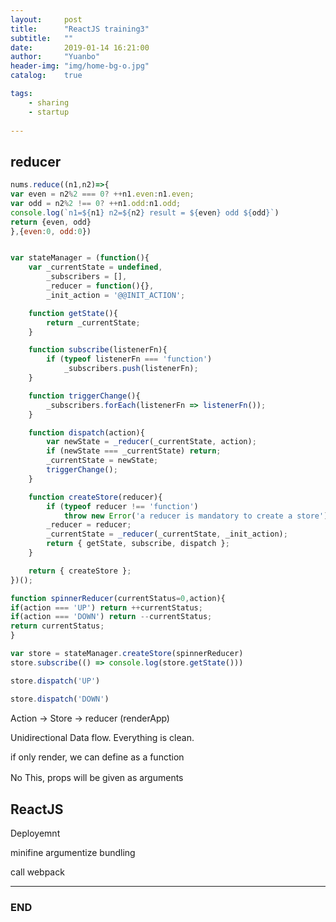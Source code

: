 ```yaml
---
layout:     post
title:      "ReactJS training3"
subtitle:   ""
date:       2019-01-14 16:21:00
author:     "Yuanbo"
header-img: "img/home-bg-o.jpg"
catalog:    true

tags:
    - sharing
    - startup
    
---
```


## reducer

````javascript
nums.reduce((n1,n2)=>{
var even = n2%2 === 0? ++n1.even:n1.even;
var odd = n2%2 !== 0? ++n1.odd:n1.odd;
console.log(`n1=${n1} n2=${n2} result = ${even} odd ${odd}`)
return {even, odd}
},{even:0, odd:0})

````


```javascript

var stateManager = (function(){
	var _currentState = undefined,
		_subscribers = [],
		_reducer = function(){},
		_init_action = '@@INIT_ACTION';

	function getState(){
		return _currentState;
	}

	function subscribe(listenerFn){
		if (typeof listenerFn === 'function')
			_subscribers.push(listenerFn);
	}

	function triggerChange(){
		_subscribers.forEach(listenerFn => listenerFn());
	}

	function dispatch(action){
		var newState = _reducer(_currentState, action);
		if (newState === _currentState) return;
		_currentState = newState;
		triggerChange();
	}

	function createStore(reducer){
		if (typeof reducer !== 'function') 
			throw new Error('a reducer is mandatory to create a store');
		_reducer = reducer;
		_currentState = _reducer(_currentState, _init_action);
		return { getState, subscribe, dispatch };
	}

	return { createStore };
})();

function spinnerReducer(currentStatus=0,action){
if(action === 'UP') return ++currentStatus;
if(action === 'DOWN') return --currentStatus;
return currentStatus;
}

var store = stateManager.createStore(spinnerReducer)
store.subscribe(() => console.log(store.getState()))

store.dispatch('UP')

store.dispatch('DOWN')


```



Action -> Store -> reducer (renderApp)

Unidirectional Data flow. Everything is clean.


if only render, we can define as a function 

No This, props will be given as arguments
　　
## ReactJS


Deployemnt

minifine
argumentize
bundling

call webpack



---

### END

